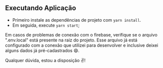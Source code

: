 ## Executando Aplicação

- Primeiro instale as dependências de projeto com ```yarn install```.
- Em seguida, execute ```yarn start```;

Em casos de problemas de conexão com o firebase, verifique se o arquivo ".env.local" está presente na raiz do projeto. Esse arquivo já está configurado com a conexão que utilizei para desenvolver e inclusive deixei alguns dados já pré-cadastrados 😄. 

Qualquer dúvida, estou a disposição ✌️!